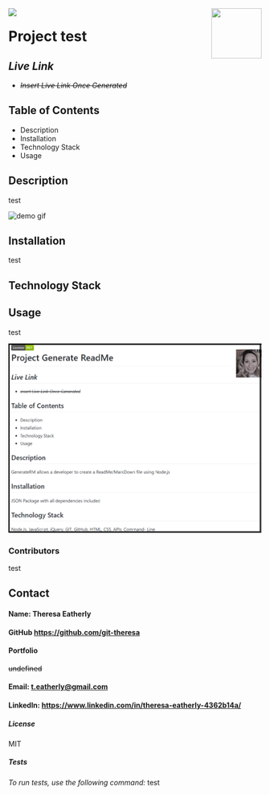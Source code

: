 
  
  <img align="left" src= "https://img.shields.io/badge/License-MIT-green">

  <img align="right" width="100" height="100" src="https://avatars2.githubusercontent.com/u/57425164?v=4">
  
 
  # **Project** test
  
 
  ##  **_Live Link_** 
  *  ~~_Insert Live Link Once Generated_~~
  
  ##  **Table of Contents**
  * Description
  * Installation
  * Technology Stack
  * Usage

  ##  **Description**
  test

  ![demo gif](assets/demo.gif)


  ## **Installation**
  test

  ## **Technology Stack**
  

  ##  **Usage**
  test





  ![screenshot](assets/RMscreenshot.png)

  ###  **Contributors**
  test

  ## **Contact**
  ####  Name: Theresa Eatherly
  ####  GitHub https://github.com/git-theresa
  ####  Portfolio 
  ~~undefined~~
  ####  Email: [t.eatherly@gmail.com](t.eatherly@gmail.com)
  ####  LinkedIn: https://www.linkedin.com/in/theresa-eatherly-4362b14a/
  
  #####  **License** 
   MIT

  #####  Tests
  _To run tests, use the following command:_  test
  

